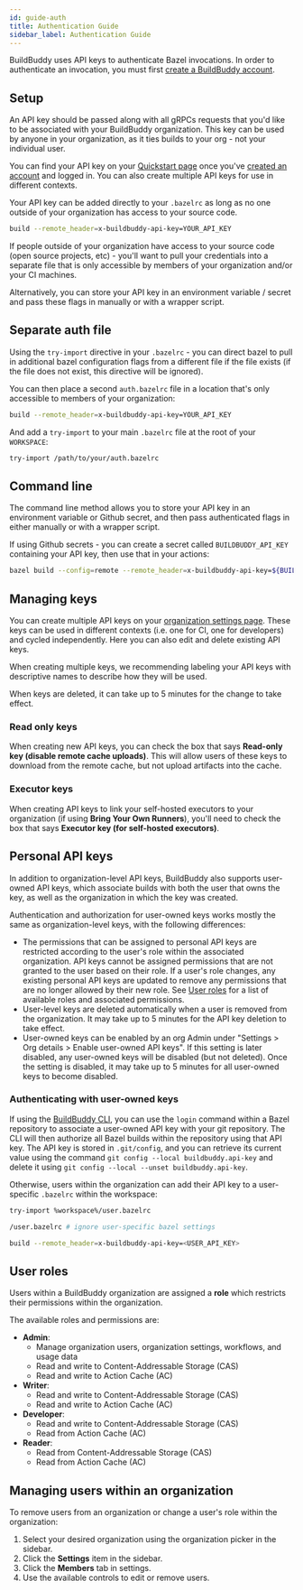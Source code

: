 ```yaml
---
id: guide-auth
title: Authentication Guide
sidebar_label: Authentication Guide
---
```


BuildBuddy uses API keys to authenticate Bazel invocations. In order to authenticate an invocation, you must first [create a BuildBuddy account](https://app.buildbuddy.io/).

## Setup

An API key should be passed along with all gRPCs requests that you'd like to be associated with your BuildBuddy organization. This key can be used by anyone in your organization, as it ties builds to your org - not your individual user.

You can find your API key on your [Quickstart page](https://app.buildbuddy.io/docs/setup/) once you've [created an account](https://app.buildbuddy.io/) and logged in. You can also create multiple API keys for use in different contexts.

Your API key can be added directly to your `.bazelrc` as long as no one outside of your organization has access to your source code.

```bash title=".bazelrc"
build --remote_header=x-buildbuddy-api-key=YOUR_API_KEY
```

If people outside of your organization have access to your source code (open source projects, etc) - you'll want to pull your credentials into a separate file that is only accessible by members of your organization and/or your CI machines.

Alternatively, you can store your API key in an environment variable / secret and pass these flags in manually or with a wrapper script.

## Separate auth file

Using the `try-import` directive in your `.bazelrc` - you can direct bazel to pull in additional bazel configuration flags from a different file if the file exists (if the file does not exist, this directive will be ignored).

You can then place a second `auth.bazelrc` file in a location that's only accessible to members of your organization:

```bash title="auth.bazelrc"
build --remote_header=x-buildbuddy-api-key=YOUR_API_KEY
```

And add a `try-import` to your main `.bazelrc` file at the root of your `WORKSPACE`:

```bash title=".bazelrc"
try-import /path/to/your/auth.bazelrc
```

## Command line

The command line method allows you to store your API key in an environment variable or Github secret, and then pass authenticated flags in either manually or with a wrapper script.

If using Github secrets - you can create a secret called `BUILDBUDDY_API_KEY` containing your API key, then use that in your actions:

```bash
bazel build --config=remote --remote_header=x-buildbuddy-api-key=${BUILDBUDDY_API_KEY}
```

## Managing keys

You can create multiple API keys on your [organization settings page](https://app.buildbuddy.dev/settings/org/api-keys). These keys can be used in different contexts (i.e. one for CI, one for developers) and cycled independently. Here you can also edit and delete existing API keys.

When creating multiple keys, we recommending labeling your API keys with descriptive names to describe how they will be used.

When keys are deleted, it can take up to 5 minutes for the change to take
effect.

### Read only keys

When creating new API keys, you can check the box that says **Read-only key (disable remote cache uploads)**. This will allow users of these keys to download from the remote cache, but not upload artifacts into the cache.

### Executor keys

When creating API keys to link your self-hosted executors to your organization (if using **Bring Your Own Runners**), you'll need to check the box that says **Executor key (for self-hosted executors)**.

## Personal API keys

In addition to organization-level API keys, BuildBuddy also supports
user-owned API keys, which associate builds with both the user that owns
the key, as well as the organization in which the key was created.

Authentication and authorization for user-owned keys works mostly the same
as organization-level keys, with the following differences:

- The permissions that can be assigned to personal API keys are restricted
  according to the user's role within the associated organization. API
  keys cannot be assigned permissions that are not granted to the user
  based on their role. If a user's role changes, any existing personal API
  keys are updated to remove any permissions that are no longer allowed by
  their new role. See [User roles](#user-roles) for a list of available
  roles and associated permissions.
- User-level keys are deleted automatically when a user is removed from
  the organization. It may take up to 5 minutes for the API key deletion
  to take effect.
- User-owned keys can be enabled by an org Admin under "Settings > Org
  details > Enable user-owned API keys". If this setting is later
  disabled, any user-owned keys will be disabled (but not deleted). Once
  the setting is disabled, it may take up to 5 minutes for all user-owned
  keys to become disabled.

### Authenticating with user-owned keys

If using the [BuildBuddy CLI](/docs/cli), you can use the `login` command
within a Bazel repository to associate a user-owned API key with your git
repository. The CLI will then authorize all Bazel builds within the
repository using that API key. The API key is stored in `.git/config`, and
you can retrieve its current value using the command `git config --local buildbuddy.api-key`
and delete it using `git config --local --unset buildbuddy.api-key`.

Otherwise, users within the organization can add their API key to a
user-specific `.bazelrc` within the workspace:

```bash title=".bazelrc"
try-import %workspace%/user.bazelrc
```

```bash title=".gitignore"
/user.bazelrc # ignore user-specific bazel settings
```

```bash title="user.bazelrc"
build --remote_header=x-buildbuddy-api-key=<USER_API_KEY>
```

## User roles

Users within a BuildBuddy organization are assigned a **role** which
restricts their permissions within the organization.

The available roles and permissions are:

- **Admin**:
  - Manage organization users, organization settings, workflows, and usage data
  - Read and write to Content-Addressable Storage (CAS)
  - Read and write to Action Cache (AC)
- **Writer**:
  - Read and write to Content-Addressable Storage (CAS)
  - Read and write to Action Cache (AC)
- **Developer**:
  - Read and write to Content-Addressable Storage (CAS)
  - Read from Action Cache (AC)
- **Reader**:
  - Read from Content-Addressable Storage (CAS)
  - Read from Action Cache (AC)

## Managing users within an organization

To remove users from an organization or change a user's role within the
organization:

1. Select your desired organization using the organization picker in the
   sidebar.
1. Click the **Settings** item in the sidebar.
1. Click the **Members** tab in settings.
1. Use the available controls to edit or remove users.
